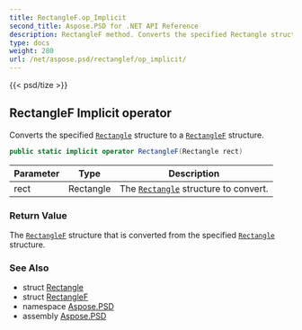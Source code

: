 ```yaml
---
title: RectangleF.op_Implicit
second_title: Aspose.PSD for .NET API Reference
description: RectangleF method. Converts the specified Rectangle structure to a RectangleF structure
type: docs
weight: 280
url: /net/aspose.psd/rectanglef/op_implicit/
---
```

{{< psd/tize >}}
## RectangleF Implicit operator

Converts the specified [`Rectangle`](../../rectangle/) structure to a [`RectangleF`](../) structure.

```csharp
public static implicit operator RectangleF(Rectangle rect)
```

| Parameter | Type | Description |
| --- | --- | --- |
| rect | Rectangle | The [`Rectangle`](../../rectangle/) structure to convert. |

### Return Value

The [`RectangleF`](../) structure that is converted from the specified [`Rectangle`](../../rectangle/) structure.

### See Also

* struct [Rectangle](../../rectangle/)
* struct [RectangleF](../)
* namespace [Aspose.PSD](../../../aspose.psd/)
* assembly [Aspose.PSD](../../../)


